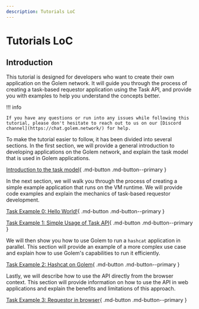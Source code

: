 ```yaml
---
description: Tutorials LoC
---
```


# Tutorials LoC



## Introduction

This tutorial is designed for developers who want to create their own application on the Golem network. 
It will guide you through the process of creating a task-based requestor application using the Task API, and provide you with examples to help you understand the concepts better.

!!! info

    If you have any questions or run into any issues while following this tutorial, please don't hesitate to reach out to us on our [Discord channel](https://chat.golem.network/) for help.


To make the tutorial easier to follow, it has been divided into several sections. In the first section, we will provide a general introduction to developing applications on the Golem network, and explain the task model that is used in Golem applications.

[Introduction to the task model](high-level/task-model.md){ .md-button .md-button--primary }

In the next section, we will walk you through the process of creating a simple example application that runs on the VM runtime. We will provide code examples and explain the mechanics of task-based requestor development.

[Task Example 0: Hello World!](examples/hello.md){ .md-button .md-button--primary }

[Task Example 1: Simple Usage of Task API](examples/simple.md){ .md-button .md-button--primary }

We will then show you how to use Golem to run a `hashcat` application in parallel. This section will provide an example of a more complex use case and explain how to use Golem's capabilities to run it efficiently.

[Task Example 2: Hashcat on Golem](examples/hashcat.md){ .md-button .md-button--primary }

Lastly, we will describe how to use the API directly from the browser context. This section will provide information on how to use the API in web applications and explain the benefits and limitations of this approach.

[Task Example 3: Requestor in browser](examples/web.md){ .md-button .md-button--primary }
